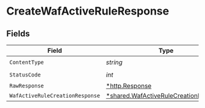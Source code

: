 # CreateWafActiveRuleResponse


## Fields

| Field                                                                                         | Type                                                                                          | Required                                                                                      | Description                                                                                   |
| --------------------------------------------------------------------------------------------- | --------------------------------------------------------------------------------------------- | --------------------------------------------------------------------------------------------- | --------------------------------------------------------------------------------------------- |
| `ContentType`                                                                                 | *string*                                                                                      | :heavy_check_mark:                                                                            | N/A                                                                                           |
| `StatusCode`                                                                                  | *int*                                                                                         | :heavy_check_mark:                                                                            | N/A                                                                                           |
| `RawResponse`                                                                                 | [*http.Response](https://pkg.go.dev/net/http#Response)                                        | :heavy_minus_sign:                                                                            | N/A                                                                                           |
| `WafActiveRuleCreationResponse`                                                               | [*shared.WafActiveRuleCreationResponse](../../models/shared/wafactiverulecreationresponse.md) | :heavy_minus_sign:                                                                            | Created                                                                                       |